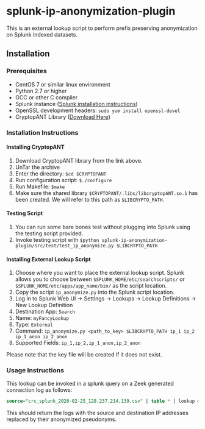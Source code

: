 # splunk-ip-anonymization-plugin
This is an external lookup script to perform prefix preserving anonymization on Splunk indexed datasets.

## Installation

### Prerequisites

- CentOS 7 or similar linux environment
- Python 2.7 or higher
- GCC or other C compiler
- Splunk instance ([Splunk installation instructions])
- OpenSSL development headers: `sudo yum install openssl-devel`
- CryptopANT Library ([Download Here])

### Installation Instructions

#### Installing CryptopANT

1. Download CryptopANT library from the link above.
2. UnTar the archive
3. Enter the directory: `$cd $CRYPTOPANT`
4. Run configuration script: `$./configure`
5. Run Makefile: `$make`
6. Make sure the shared library `$CRYPTOPANT/.libs/libcryptopANT.so.1` has been created. We will refer to this path as `$LIBCRYPTO_PATH`.

#### Testing Script

1. You can run some bare bones test without plugging into Splunk using the testing script provided.
2. Invoke testing script with `$python splunk-ip-anonymization-plugin/src/test/test_ip_anonymize.py $LIBCRYPTO_PATH`

#### Installing External Lookup Script

1. Choose where you want to place the external lookup script. Splunk allows you to choose between `$SPLUNK_HOME/etc/searchscripts/` or `$SPLUNK_HOME/etc/apps/app_name/bin/` as the script location.
2. Copy the script `ip_anonymize.py` into the Splunk script location.
3. Log in to Splunk Web UI -> Settings -> Lookups -> Lookup Definitions -> New Lookup Definition
4. Destination App: `Search`
5. Name: `myFancyLookup`
6. Type: `External`
7. Command: `ip_anonymize.py <path_to_key> $LIBCRYPTO_PATH ip_1 ip_2 ip_1_anon ip_2_anon`
8. Supported Fields: `ip_1,ip_2,ip_1_anon,ip_2_anon`

Please note that the key file will be created if it does not exist.

### Usage Instructions

This lookup can be invoked in a splunk query on a Zeek generated connection log as follows:

```sql
source="crc_splunk_2020-02-25_128.237.214.139.csv" | table * | lookup myFancyLookup ip_1 as id_orig_h ip_2 as id_resp_h OUTPUT ip_1_anon as id_orig_h ip_2_anon as id_resp_h
```
This should return the logs with the source and destination IP addresses replaced by their anonymized pseudonyms.

[Splunk installation instructions]: https://docs.splunk.com/Documentation/Splunk/8.0.3/Installation/InstallonLinux
[Download Here]: https://ant.isi.edu/software/cryptopANT/index.html
